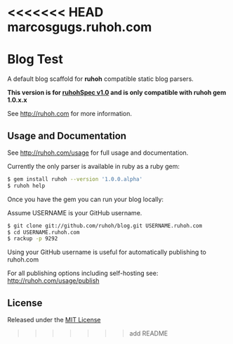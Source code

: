 <<<<<<< HEAD
marcosgugs.ruhoh.com
====================

Blog Test
=======
A default blog scaffold for **ruhoh** compatible static blog parsers.

**This version is for [ruhohSpec v1.0](http://ruhoh.com/universal-blog-api/) and is only compatible with ruhoh gem 1.0.x.x**

See <http://ruhoh.com> for more information.

## Usage and Documentation

See <http://ruhoh.com/usage> for full usage and documentation.

Currently the only parser is available in ruby as a ruby gem:

````bash
$ gem install ruhoh --version '1.0.0.alpha'
$ ruhoh help
````

Once you have the gem you can run your blog locally:

Assume USERNAME is your GitHub username.

````bash
$ git clone git://github.com/ruhoh/blog.git USERNAME.ruhoh.com
$ cd USERNAME.ruhoh.com
$ rackup -p 9292
````

Using your GitHub username is useful for automatically publishing to ruhoh.com

For all publishing options including self-hosting see: <http://ruhoh.com/usage/publish>

## License

Released under the [MIT License](http://www.opensource.org/licenses/MIT)

>>>>>>> add README
